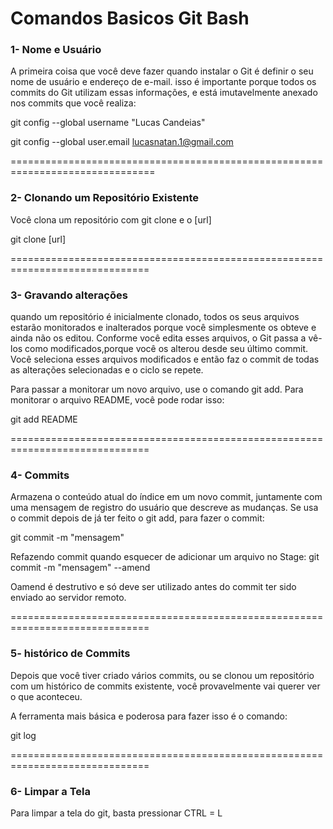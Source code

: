 # Comandos Basicos Git Bash

### 1- Nome e Usuário

A primeira coisa que você deve fazer quando instalar o Git é definir o seu nome de usuário e endereço de e-mail. isso é importante porque todos os commits do Git utilizam essas informações, e está imutavelmente anexado nos commits que você realiza:

git config --global username "Lucas Candeias"

git config --global user.email lucasnatan.1@gmail.com

===============================================================================

### 2- Clonando um Repositório Existente

Você clona um repositório com git clone e o [url]

git clone [url]

==============================================================================

### 3- Gravando alterações  

quando um repositório é inicialmente clonado, todos os seus arquivos estarão monitorados e inalterados porque você simplesmente os obteve e ainda não os editou. Conforme você edita esses arquivos, o Git passa a vê-los como modificados,porque você os alterou desde seu último commit. Você seleciona esses arquivos modificados e então faz o commit de todas as alterações selecionadas e o ciclo se repete.

Para passar a monitorar um novo arquivo, use o comando git add. Para monitorar o arquivo README, você pode rodar isso:

git add README

==============================================================================

### 4- Commits

Armazena o conteúdo atual do índice em um novo commit, juntamente com uma mensagem de registro do usuário que descreve as mudanças. Se usa o commit depois de já ter feito o git add, para fazer o commit:

git commit -m "mensagem"

Refazendo commit quando esquecer de adicionar um arquivo no Stage: git commit -m "mensagem" --amend

Oamend é destrutivo e só deve ser utilizado antes do commit ter sido enviado ao servidor remoto.

==============================================================================

### 5- histórico de Commits

Depois que você tiver criado vários commits, ou se clonou um repositório com um histórico de commits existente, você provavelmente vai querer ver o que aconteceu.

A ferramenta mais básica e poderosa para fazer isso é o comando:

git log

==============================================================================

### 6- Limpar a Tela

Para limpar a tela do git, basta pressionar CTRL = L 



